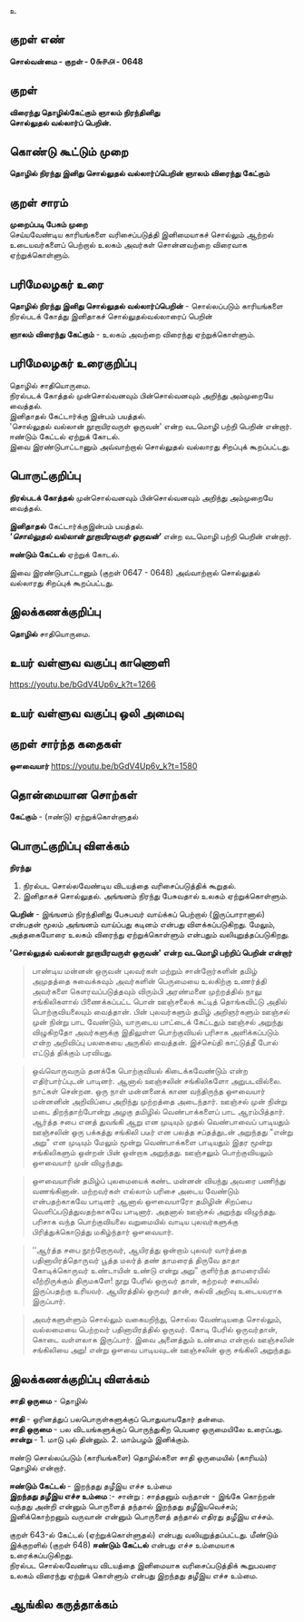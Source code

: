 உ

## குறள் எண் 

**சொல்வன்மை - குறள் - 0௬௪௮ - 0648**  

## குறள் 

**விரைந்து தொழில்கேட்கும் ஞாலம் நிரந்தினிது  
சொல்லுதல் வல்லார்ப் பெறின்.**  

## கொண்டு கூட்டும் முறை

**தொழில் நிரந்து இனிது சொல்லுதல் வல்லார்ப்பெறின் ஞாலம் விரைந்து கேட்கும்**

## குறள் சாரம் 

**முறைப்படி பேசும் முறை**  
செய்யவேண்டிய காரியங்களை வரிசைப்படுத்தி இனிமையாகச் சொல்லும் ஆற்றல் உடையவர்களைப் பெற்றால் உலகம் அவர்கள் சொன்னவற்றை விரைவாக ஏற்றுக்கொள்ளும்.  

## பரிமேலழகர் உரை

**தொழில் நிரந்து இனிது சொல்லுதல் வல்லார்ப்பெறின்** - சொல்லப்படும் காரியங்களை நிரல்படக் கோத்து இனிதாகச் சொல்லுதல்வல்லாரைப் பெறின்  

**ஞாலம் விரைந்து கேட்கும்** - உலகம் அவற்றை விரைந்து ஏற்றுக்கொள்ளும்.   

## பரிமேலழகர் உரைகுறிப்பு   

தொழில் சாதியொருமை.  
நிரல்படக் கோத்தல் முன்சொல்வனவும் பின்சொல்வனவும் அறிந்து அம்முறையே வைத்தல்.  
இனிதாதல் கேட்டார்க்கு இன்பம் பயத்தல்.  
'சொல்லுதல் வல்லான் நூறாயிரவருள் ஒருவன்' என்ற வடமொழி பற்றி பெறின் என்றார்.  
ஈண்டும் கேட்டல் ஏற்றுக் கோடல்.  
இவை இரண்டுபாட்டானும் அவ்வாற்றால் சொல்லுதல் வல்லாரது சிறப்புக் கூறப்பட்டது.  
  
  
## பொருட்குறிப்பு 

**நிரல்படக் கோத்தல்** முன்சொல்வனவும் பின்சொல்வனவும் அறிந்து அம்முறையே வைத்தல். 

**இனிதாதல்** கேட்டார்க்குஇன்பம் பயத்தல்.  
_**'சொல்லுதல் வல்லான் நூறாயிரவருள் ஒருவன்'**_ என்ற வடமொழி பற்றி பெறின் என்றார்.  

**ஈண்டும் கேட்டல்** ஏற்றுக் கோடல்.  

இவை இரண்டுபாட்டானும் (குறள் 0647 - 0648) அவ்வாற்றால் சொல்லுதல் வல்லாரது சிறப்புக் கூறப்பட்டது.   

## இலக்கணக்குறிப்பு  

**தொழில்** சாதியொருமை.    

## உயர் வள்ளுவ வகுப்பு காணொளி

https://youtu.be/bGdV4Up6v_k?t=1266 

## உயர் வள்ளுவ வகுப்பு ஒலி அமைவு 

 
## குறள் சார்ந்த கதைகள் 

**ஔவையார்**    https://youtu.be/bGdV4Up6v_k?t=1580  

## தொன்மையான சொற்கள்

**கேட்கும்** - (ஈண்டு) ஏற்றுக்கொள்ளுதல்

## பொருட்குறிப்பு விளக்கம்

**நிரந்து**  
1. நிரல்பட சொல்லவேண்டிய விடயத்தை வரிசைப்படுத்திக் கூறுதல்.
2. இனிதாகச் சொல்லுதல்.
அங்ஙனம் நிரந்து பேசுவதால் உலகம் ஏற்றுக்கொள்ளும்.

**பெறின்** - இங்ஙனம் நிரந்தினிது பேசுபவர் வாய்க்கப் பெற்றால் (இருப்பாரானால்) என்பதன் மூலம் அங்ஙனம் வாய்ப்பது கடினம் என்பது விளக்கப்படுகிறது.  மேலும், அத்தகையோரை உலகம் விரைந்து ஏற்றுக்கொள்ளும் என்பதும் வலியுறுத்தப்படுகிறது.   

**'சொல்லுதல் வல்லான் நூறாயிரவருள் ஒருவன்' என்ற வடமொழி பற்றிப் பெறின் என்றார்**  
>பாண்டிய மன்னன் ஒருவன் புலவர்கள் மற்றும் சான்றோர்களின் தமிழ் அமுதத்தை சுவைக்கவும் அவர்களின் பெருமையை உலகிற்கு உணர்த்தி அவர்களை கௌரவப்படுத்தவும் விரும்பி அரண்மனை முற்றத்தில் நாலு சங்கிலிகளால் பிணைக்கப்பட்ட பொன் ஊஞ்சலைக் கட்டித் தொங்கவிட்டு அதில் பொற்குவியலையும் வைத்தான். பின் புலவர்களும் தமிழ் அறிஞர்களும் ஊஞ்சல் முன் நின்று பாட வேண்டும், யாருடைய பாட்டைக் கேட்டதும் ஊஞ்சல் அறுந்து விழுகிறதோ அவர்களுக்கு இதிலுள்ள பொற்குவியல் பரிசாக அளிக்கப்படும் என்ற அறிவிப்பு பலகையை அருகில் வைத்தன். இச்செய்தி காட்டுத்தீ போல் எட்டுத் திக்கும் பரவியது.

>ஒவ்வொருவரும் தனக்கே பொற்குவியல் கிடைக்கவேண்டும் என்ற எதிர்பார்ப்புடன் பாடினர். ஆனால் ஊஞ்சலின் சங்கிலிகளோ அறுபடவில்லை. நாட்கள் சென்றன. ஒரு நாள் மன்னனைக் காண வந்திருந்த ஔவையார் மன்னனின் அறிவிப்பை அறிந்து முற்றத்தை அடைந்தார். ஊஞ்சல் முன் நின்று மடை திறந்தாற்போன்று  அழகு தமிழில் வெண்பாக்களைப் பாட ஆரம்பித்தார். ஆர்த்த சபை எனத் துவங்கி ஆறு  என முடியும் முதல் வெண்பாவைப் பாடியதும் ஊஞ்சலின் ஒரு பக்கத்து சங்கிலி படீர் என பலத்த சப்தத்துடன் அறுந்தது "என்று அறு" என முடியும் மேலும் மூன்று வெண்பாக்களை பாடியதும் இதர மூன்று சங்கிலிகளும் ஒன்றன் பின் ஒன்றாக அறுந்தது. ஊஞ்சலும் பொற்குவியலும் ஔவையார் முன் விழுந்தது.

>ஔவையாரின் தமிழ்ப் புலமையைக் கண்ட மன்னன் வியந்து அவரை பணிந்து வணங்கினான். மற்றவர்கள் எல்லாம் பரிசை அடைய வேண்டும் என்பதற்காகவே பாடினர் ஆனால் ஔவையாரோ தமிழின் சிறப்பை வெளிப்படுத்துவதற்காகவே பாடினார். அதனால் ஊஞ்சல் அறுந்து விழுந்தது. பரிசாக வந்த பொற்குவியலை வறுமையில் வாடிய புலவர்களுக்கு பிரித்துக்கொடுத்து மகிழ்ந்தார் ஔவையார்.

>‘‘ஆர்த்த சபை நூற்றோருவர், ஆயிரத்து ஒன்றாம் புலவர் வார்த்தை பதினாயிரத்தொருவர் பூத்த மலர்த் தண் தாமரைத் திருவே தாதா கோடிக்கொருவர் உண்டாயின் உண்டு என்று அறு”
குளிர்ந்த தாமரையில் வீற்றிருக்கும்
திருமகளே! நூறு பேரில் ஒருவர் தான், கற்றவர் சபையில் இருப்பதற்கு உரியவர். ஆயிரத்தில் ஒருவர் தான், கல்வி அறிவு உடையவராக இருப்பார்.

>அவர்களுள்ளும் சொல்லும் வகையறிந்து, சொல்ல வேண்டியதை சொல்லும், வல்லமையை பெற்றவர் பதினாயிரத்தில் ஒருவர். கோடி பேரில் ஒருவர்தான், கொடை வள்ளலாக இருப்பார். இவை அனைத்தும் உண்மை என்றால் ஊஞ்சலின் சங்கிலியை அறு! என்று ஔவை பாடியவுடன் ஊஞ்சலின் ஒரு சங்கிலி அறுந்தது.

## இலக்கணக்குறிப்பு விளக்கம்

**சாதி ஒருமை** - தொழில்

**சாதி** - ஓரினத்துப் பலபொருள்களுக்குப் பொதுவாயதோர் தன்மை.    
**சாதி ஒருமை** - பல விடயங்களுக்குப் பொருந்துகிற பெயரை ஒருமையிலே உரைப்பது.   
**சான்று** - 1. மாடு புல் தின்னும். 2. மாம்பழம் இனிக்கும். 

ஈண்டு சொல்லப்படும் (காரியங்களை) தொழில்களை சாதி ஒருமையில் (காரியம்) தொழில் என்றார்.

**ஈண்டும் கேட்டல்** - இறந்தது தழீஇய எச்ச உம்மை  
**இறந்தது தழீஇய எச்ச உம்மை** :- சான்று : சாத்தனும் வந்தான் - இங்கே கொற்றன் வந்தது அன்றி என்னும் பொருளைத் தந்தால் இறந்தது தழீஇயவெச்சம்; இனிக்கொற்றனும் வருவான் என்னும் பொருளைத் தந்தால் எதிரது தழீஇய எச்சம்.  

குறள் 643-ல் கேட்டல் (ஏற்றுக்கொள்ளுதல்) என்பது வலியுறுத்தப்பட்டது. மீண்டும் இக்குறளில் (குறள் 648) **ஈண்டும் கேட்டல்** என்பது எச்ச உம்மையாக உரைக்கப்படுகிறது.   
நிரல்பட சொல்லவேண்டிய விடயத்தை இனிமையாக வரிசைப்படுத்திக் கூறுபவரை உலகம் விரைந்து ஏற்றுக் கொள்ளும் என்பது இறந்தது தழீஇய எச்ச உம்மை.  
## ஆங்கில கருத்தாக்கம் 


